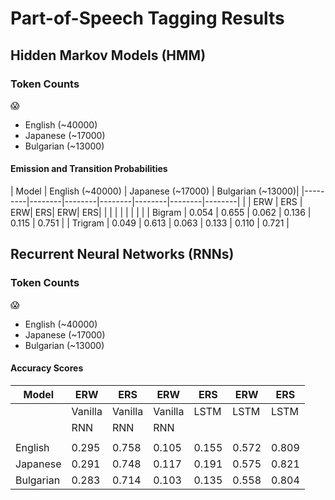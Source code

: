 # Part-of-Speech Tagging Results

## Hidden Markov Models (HMM)

### Token Counts

😱

- English (~40000)
- Japanese (~17000)
- Bulgarian (~13000)

#### Emission and Transition Probabilities

| Model   |  English (~40000)   | Japanese (~17000)    | Bulgarian (~13000)|
|---------|--------|--------|--------|--------|--------|--------|
|         | ERW | ERS | ERW| ERS| ERW| ERS|
|         |        |        |        |        |        |        |
| Bigram  | 0.054  | 0.655  | 0.062  | 0.136  | 0.115  | 0.751  |
| Trigram | 0.049  | 0.613  | 0.063  | 0.133  | 0.110  | 0.721  |

## Recurrent Neural Networks (RNNs)

### Token Counts

😱

- English (~40000)
- Japanese (~17000)
- Bulgarian (~13000)

#### Accuracy Scores

| Model      | ERW     | ERS     | ERW     | ERS     | ERW     | ERS     |
|------------|---------|---------|---------|---------|---------|---------|
|            | Vanilla | Vanilla | Vanilla | LSTM    | LSTM    | LSTM    |
|            | RNN     | RNN     | RNN     |         |         |         |
|            |         |         |         |         |         |         |
| English    | 0.295   | 0.758   | 0.105   | 0.155   | 0.572   | 0.809   |
| Japanese   | 0.291   | 0.748   | 0.117   | 0.191   | 0.575   | 0.821   |
| Bulgarian  | 0.283   | 0.714   | 0.103   | 0.135   | 0.558   | 0.804   |

